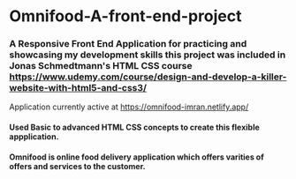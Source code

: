 # Omnifood-A-front-end-project

### A Responsive Front End Application for practicing and showcasing my development skills this project was included in Jonas Schmedtmann's HTML CSS course https://www.udemy.com/course/design-and-develop-a-killer-website-with-html5-and-css3/

Application currently active at https://omnifood-imran.netlify.app/

#### Used Basic to advanced HTML CSS concepts to create this flexible appplication.
#### Omnifood is online food delivery application which offers varities of offers and services to the customer.
